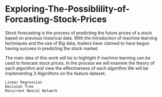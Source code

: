 # Exploring-The-Possiblility-of-Forcasting-Stock-Prices

Stock forecasting is the process of predicting the future prices of a stock based on previous historical data. With the introduction of machine learning techniques and the use of Big data, traders have claimed to have begun having success in predicting the stock market.
    
The main idea of this work will be to highlight if machine learning can be used to forecast stock prices. In the process we will examine the theory of each algorithm and view the effectiveness of each algorithm 
We will be implementing 3 Algorithms on the feature dataset:
   
    Linear Regression
    Decision Tree
    Recurrent Neural Network 
